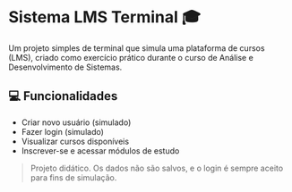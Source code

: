 # Sistema LMS Terminal 🎓

Um projeto simples de terminal que simula uma plataforma de cursos (LMS), criado como exercício prático durante o curso de Análise e Desenvolvimento de Sistemas.

## 💻 Funcionalidades

- Criar novo usuário (simulado)
- Fazer login (simulado)
- Visualizar cursos disponíveis
- Inscrever-se e acessar módulos de estudo

> Projeto didático. Os dados não são salvos, e o login é sempre aceito para fins de simulação.
